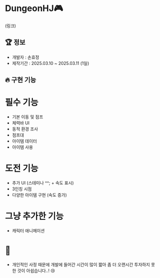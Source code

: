 # DungeonHJ🎮

(링크)

## 🏆 정보
- 개발자 : 손효정
- 제작기간 : 2025.03.10 ~ 2025.03.11 (1일)
  
## 🔥 구현 기능
# 필수 기능
* 기본 이동 및 점프
* 체력바 UI
* 동적 환경 조사
* 점프대
* 아이템 데이터
* 아이템 사용

# 도전 기능
* 추가 UI (스테미나 ^^; + 속도 표시)
* 3인칭 시점
* 다양한 아이템 구현 (속도 증가)

# 그냥 추가한 기능
* 캐릭터 애니메이션

# 🐾 
* 개인적인 사정 때문에 개발에 들어간 시간이 많이 짧아 좀 더 오랜시간 투자하지 못 한 것이 아쉽습니다..! 😢


